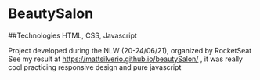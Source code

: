 # BeautySalon



##Technologies
HTML, CSS, Javascript

Project developed during the NLW (20-24/06/21), organized by RocketSeat
See my result at https://mattsilverio.github.io/beautySalon/ , it was really cool practicing responsive design and pure javascript

